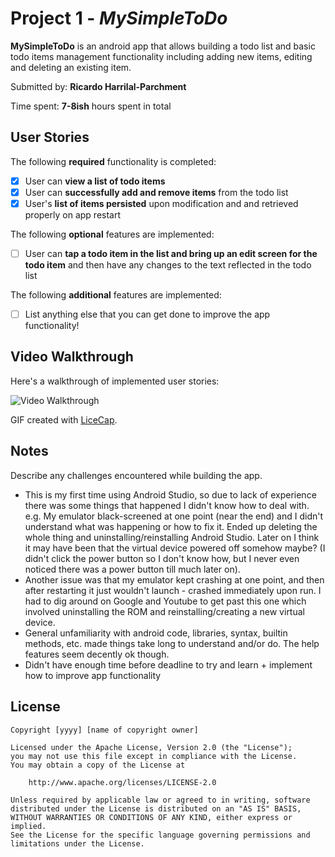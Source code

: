 # Project 1 - *MySimpleToDo*

**MySimpleToDo** is an android app that allows building a todo list and basic todo items management functionality including adding new items, editing and deleting an existing item.

Submitted by: **Ricardo Harrilal-Parchment**

Time spent: **7-8ish** hours spent in total

## User Stories

The following **required** functionality is completed:

* [x] User can **view a list of todo items**
* [x] User can **successfully add and remove items** from the todo list
* [x] User's **list of items persisted** upon modification and and retrieved properly on app restart

The following **optional** features are implemented:

* [ ] User can **tap a todo item in the list and bring up an edit screen for the todo item** and then have any changes to the text reflected in the todo list

The following **additional** features are implemented:

* [ ] List anything else that you can get done to improve the app functionality!

## Video Walkthrough

Here's a walkthrough of implemented user stories:

<img src='https://i.imgur.com/ovpu6VM.gif' title='Video Walkthrough' width='' alt='Video Walkthrough' />

GIF created with [LiceCap](http://www.cockos.com/licecap/).

## Notes

Describe any challenges encountered while building the app.

- This is my first time using Android Studio, so due to lack of experience there was some things that happened I didn't know how to deal with. 
  e.g. My emulator black-screened at one point (near the end) and I didn't understand what was happening or how to fix it. Ended up deleting the whole thing and uninstalling/reinstalling Android Studio. Later on I think it may have been that the virtual device powered off somehow maybe? (I didn't click the power button so I don't know how, but I never even noticed there was a power button till much later on).
- Another issue was that my emulator kept crashing at one point, and then after restarting it just wouldn't launch - crashed immediately upon run. I had to dig around on Google and Youtube to get past this one which involved uninstalling the ROM and reinstalling/creating a new virtual device.
- General unfamiliarity with android code, libraries, syntax, builtin methods, etc. made things take long to understand and/or do. The help features seem decently ok though.
- Didn't have enough time before deadline to try and learn + implement how to improve app functionality



## License

    Copyright [yyyy] [name of copyright owner]

    Licensed under the Apache License, Version 2.0 (the "License");
    you may not use this file except in compliance with the License.
    You may obtain a copy of the License at

        http://www.apache.org/licenses/LICENSE-2.0

    Unless required by applicable law or agreed to in writing, software
    distributed under the License is distributed on an "AS IS" BASIS,
    WITHOUT WARRANTIES OR CONDITIONS OF ANY KIND, either express or implied.
    See the License for the specific language governing permissions and
    limitations under the License.
